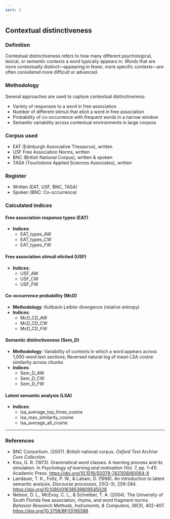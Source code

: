 ```yaml
---
sort: 5
---
```


## Contextual distinctiveness

### Definition
Contextual distinctiveness refers to how many different psychological, lexical, or semantic contexts a word typically appears in. Words that are more contextually distinct—appearing in fewer, more specific contexts—are often considered more difficult or advanced.

### Methodology
Several approaches are used to capture contextual distinctiveness:
- Variety of responses to a word in free association
- Number of different stimuli that elicit a word in free association
- Probability of co-occurrence with frequent words in a narrow window
- Semantic variability across contextual environments in large corpora

### Corpus used
- EAT (Edinburgh Associative Thesaurus), written
- USF Free Association Norms, written
- BNC (British National Corpus), written & spoken
- TASA (Touchstone Applied Sciences Associates), written

### Register
- Written (EAT, USF, BNC, TASA)  
- Spoken (BNC: Co-occurrence)

### Calculated indices

#### Free association response types (EAT)
- **Indices**:
  - EAT_types_AW  
  - EAT_types_CW  
  - EAT_types_FW   

#### Free association stimuli elicited (USF)
- **Indices**:
  - USF_AW  
  - USF_CW  
  - USF_FW  

#### Co-occurrence probability (McD)
- **Methodology**: Kullback-Leibler divergence (relative entropy)
- **Indices**:
  - McD_CD_AW  
  - McD_CD_CW  
  - McD_CD_FW  

#### Semantic distinctiveness (Sem_D)
- **Methodology**: Variability of contexts in which a word appears across 1,000-word text sections; Reversed natural log of mean LSA cosine similarity across chunks
- **Indices**:
  - Sem_D_AW  
  - Sem_D_CW  
  - Sem_D_FW  

#### Latent semantic analysis (LSA)
- **Indices**:
	- lsa_average_top_three_cosine
	- lsa_max_similarity_cosine
	- lsa_average_all_cosine

---

### References
- BNC Consortium. (2007). British national corpus. *Oxford Text Archive Core Collection*.
- Kiss, G. R. (1973). Grammatical word classes: A learning process and its simulation. In *Psychology of learning and motivation* (Vol. 7, pp. 1-41). Academic Press. https://doi.org/10.1016/S0079-7421(08)60064-X
- Landauer, T. K., Foltz, P. W., & Laham, D. (1998). An introduction to latent semantic analysis. *Discourse processes, 25*(2-3), 259-284. https://doi.org/10.1080/01638539809545028
- Nelson, D. L., McEvoy, C. L., & Schreiber, T. A. (2004). The University of South Florida free association, rhyme, and word fragment norms. *Behavior Research Methods, Instruments, & Computers, 36*(3), 402-407. https://doi.org/10.3758/BF03195588